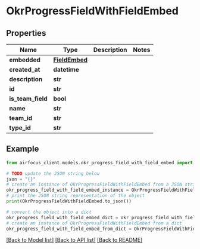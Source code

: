 # OkrProgressFieldWithFieldEmbed


## Properties

Name | Type | Description | Notes
------------ | ------------- | ------------- | -------------
**embedded** | [**FieldEmbed**](FieldEmbed.md) |  | 
**created_at** | **datetime** |  | 
**description** | **str** |  | 
**id** | **str** |  | 
**is_team_field** | **bool** |  | 
**name** | **str** |  | 
**team_id** | **str** |  | 
**type_id** | **str** |  | 

## Example

```python
from airfocus_client.models.okr_progress_field_with_field_embed import OkrProgressFieldWithFieldEmbed

# TODO update the JSON string below
json = "{}"
# create an instance of OkrProgressFieldWithFieldEmbed from a JSON string
okr_progress_field_with_field_embed_instance = OkrProgressFieldWithFieldEmbed.from_json(json)
# print the JSON string representation of the object
print(OkrProgressFieldWithFieldEmbed.to_json())

# convert the object into a dict
okr_progress_field_with_field_embed_dict = okr_progress_field_with_field_embed_instance.to_dict()
# create an instance of OkrProgressFieldWithFieldEmbed from a dict
okr_progress_field_with_field_embed_from_dict = OkrProgressFieldWithFieldEmbed.from_dict(okr_progress_field_with_field_embed_dict)
```
[[Back to Model list]](../README.md#documentation-for-models) [[Back to API list]](../README.md#documentation-for-api-endpoints) [[Back to README]](../README.md)


